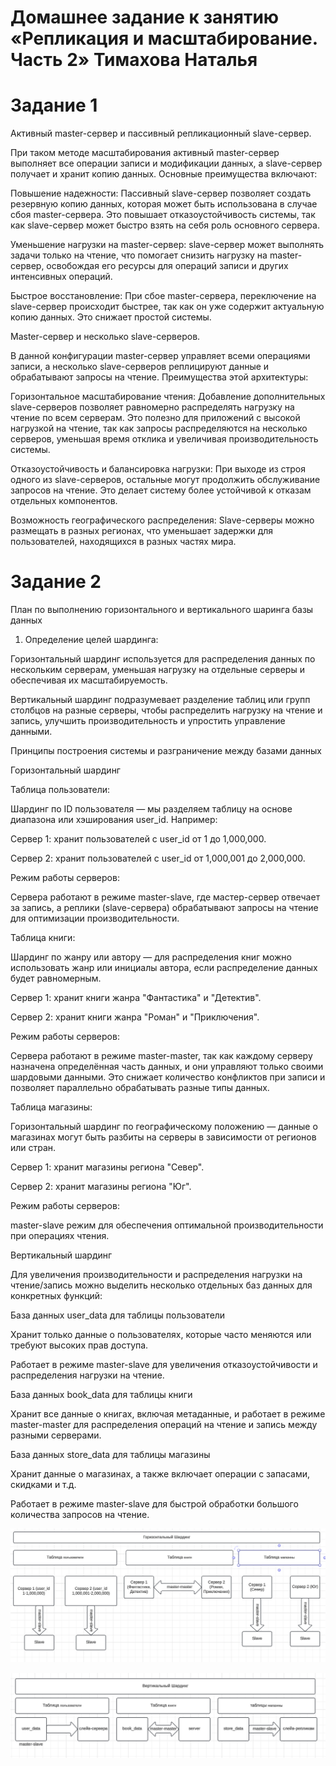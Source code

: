 # Домашнее задание к занятию «Репликация и масштабирование. Часть 2» Тимахова Наталья

# Задание 1

Активный master-сервер и пассивный репликационный slave-сервер.

При таком методе масштабирования активный master-сервер выполняет все операции записи и модификации данных, а slave-сервер получает и хранит копию данных. Основные преимущества включают:

Повышение надежности: Пассивный slave-сервер позволяет создать резервную копию данных, которая может быть использована в случае сбоя master-сервера. Это повышает отказоустойчивость системы, так как slave-сервер может быстро взять на себя роль основного сервера.

Уменьшение нагрузки на master-сервер: slave-сервер может выполнять задачи только на чтение, что помогает снизить нагрузку на master-сервер, освобождая его ресурсы для операций записи и других интенсивных операций.

Быстрое восстановление: При сбое master-сервера, переключение на slave-сервер происходит быстрее, так как он уже содержит актуальную копию данных. Это снижает простой системы.

Master-сервер и несколько slave-серверов.

В данной конфигурации master-сервер управляет всеми операциями записи, а несколько slave-серверов реплицируют данные и обрабатывают запросы на чтение. Преимущества этой архитектуры:

Горизонтальное масштабирование чтения: Добавление дополнительных slave-серверов позволяет равномерно распределять нагрузку на чтение по всем серверам. Это полезно для приложений с высокой нагрузкой на чтение, так как запросы распределяются на несколько серверов, уменьшая время отклика и увеличивая производительность системы.

Отказоустойчивость и балансировка нагрузки: При выходе из строя одного из slave-серверов, остальные могут продолжить обслуживание запросов на чтение. Это делает систему более устойчивой к отказам отдельных компонентов.

Возможность географического распределения: Slave-серверы можно размещать в разных регионах, что уменьшает задержки для пользователей, находящихся в разных частях мира.

# Задание 2

План по выполнению горизонтального и вертикального шаринга базы данных

1. Определение целей шардинга:

Горизонтальный шардинг используется для распределения данных по нескольким серверам, уменьшая нагрузку на отдельные серверы и обеспечивая их масштабируемость.

Вертикальный шардинг подразумевает разделение таблиц или групп столбцов на разные серверы, чтобы распределить нагрузку на чтение и запись, улучшить производительность и упростить управление данными.

Принципы построения системы и разграничение между базами данных

Горизонтальный шардинг

Таблица пользователи:

Шардинг по ID пользователя — мы разделяем таблицу на основе диапазона или хэширования user_id. Например:

Сервер 1: хранит пользователей с user_id от 1 до 1,000,000.

Сервер 2: хранит пользователей с user_id от 1,000,001 до 2,000,000.

Режим работы серверов:

Сервера работают в режиме master-slave, где мастер-сервер отвечает за запись, а реплики (slave-сервера) обрабатывают запросы на чтение для оптимизации производительности.

Таблица книги:

Шардинг по жанру или автору — для распределения книг можно использовать жанр или инициалы автора, если распределение данных будет равномерным.

Сервер 1: хранит книги жанра "Фантастика" и "Детектив".

Сервер 2: хранит книги жанра "Роман" и "Приключения".

Режим работы серверов:

Сервера работают в режиме master-master, так как каждому серверу назначена определённая часть данных, и они управляют только своими шардовыми данными. Это снижает количество конфликтов при записи и позволяет параллельно обрабатывать разные типы данных.

Таблица магазины:

Горизонтальный шардинг по географическому положению — данные о магазинах могут быть разбиты на серверы в зависимости от регионов или стран.

Сервер 1: хранит магазины региона "Север".

Сервер 2: хранит магазины региона "Юг".

Режим работы серверов:

master-slave режим для обеспечения оптимальной производительности при операциях чтения.

Вертикальный шардинг

Для увеличения производительности и распределения нагрузки на чтение/запись можно выделить несколько отдельных баз данных для конкретных функций:

База данных user_data для таблицы пользователи

Хранит только данные о пользователях, которые часто меняются или требуют высоких прав доступа.

Работает в режиме master-slave для увеличения отказоустойчивости и распределения нагрузки на чтение.

База данных book_data для таблицы книги

Хранит все данные о книгах, включая метаданные, и работает в режиме master-master для распределения операций на чтение и запись между разными серверами.

База данных store_data для таблицы магазины

Хранит данные о магазинах, а также включает операции с запасами, скидками и т.д.

Работает в режиме master-slave для быстрой обработки большого количества запросов на чтение.

![horizshard](https://github.com/timakhova/hw_ReplicationP2/blob/main/2-horizshard.png)

![vertshard](https://github.com/timakhova/hw_ReplicationP2/blob/main/2-vertshard.png)
